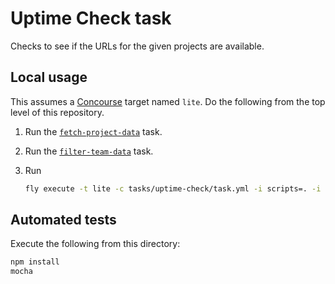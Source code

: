 # Uptime Check task

Checks to see if the URLs for the given projects are available.

## Local usage

This assumes a [Concourse](http://concourse.ci/) target named `lite`. Do the following from the top level of this repository.

1. Run the [`fetch-project-data`](../fetch-project-data.yml) task.
1. Run the [`filter-team-data`](../filter-team-data/) task.
1. Run

    ```bash
    fly execute -t lite -c tasks/uptime-check/task.yml -i scripts=. -i filtered-projects=out
    ```

## Automated tests

Execute the following from this directory:

```bash
npm install
mocha
```
